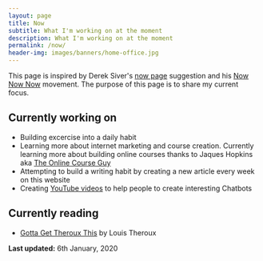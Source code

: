 ```yaml
---
layout: page
title: Now
subtitle: What I'm working on at the moment
description: What I'm working on at the moment
permalink: /now/
header-img: images/banners/home-office.jpg
---
```


This page is inspired by Derek Siver's [now page](http://sivers.org/now) suggestion and his [Now Now Now](http://nownownow.com/) movement. The purpose of this page is to share my current focus.

## Currently working on

- Building excercise into a daily habit
- Learning more about internet marketing and course creation. Currently learning more about building online courses thanks to Jaques Hopkins aka [The Online Course Guy](https://theonlinecourseguy.com/)
- Attempting to build a writing habit by creating a new article every week on this website
- Creating [YouTube videos](https://www.youtube.com/playlist?list=PLDvWRKT9Cd2g-L4_hStYOcmOfTF87U8FM) to help people to create interesting Chatbots

## Currently reading

- [Gotta Get Theroux This](https://amzn.to/2QQjW99) by Louis Theroux

**Last updated:** 6th January, 2020

